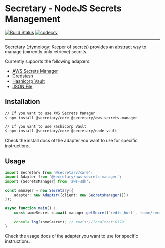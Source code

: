 # Secretary - NodeJS Secrets Management 
[![Build Status](https://travis-ci.org/secretarysecrets/node.svg?branch=master)](https://travis-ci.org/secretarysecrets/node)
[![codecov](https://codecov.io/gh/secretarysecrets/node/branch/master/graph/badge.svg)](https://codecov.io/gh/secretarysecrets/node)

___

Secretary (etymology: Keeper of secrets) provides an abstract way to manage (currently only retrieve) secrets.

Currently supports the following adapters:

* [AWS Secrets Manager](https://github.com/secretarysecrets/node-aws-secrets-manager)
* [Credstash](https://github.com/secretarysecrets/node-credstash)
* [Hashicorp Vault](https://github.com/secretarysecrets/node-hashicorp-vault)
* [JSON File](https://github.com/secretarysecrets/node-json-file)

## Installation 

```bash
// If you want to use AWS Secrets Manager
$ npm install @secretary/core @secretary/aws-secrets-manager

// If you want to use Hashicorp Vault
$ npm install @secretary/core @secretary/node-vault
```

Check the install docs of the adapter you want to use for specific instructions.

## Usage

```typescript
import Secretary from '@secretary/core';
import Adapter from '@secretary/aws-secrets-manager';
import {SecretsManager} from 'aws-sdk';

const manager = new Secretary({
    adapter: new Adapter({client: new SecretsManager()})
});

async function main() {
    const someSecret = await manager.getSecret('redis_host', 'some/secret/path');
    
    console.log(someSecret); // redis://localhost:6379
}
```

Check the usage docs of the adapter you want to use for specific instructions.
